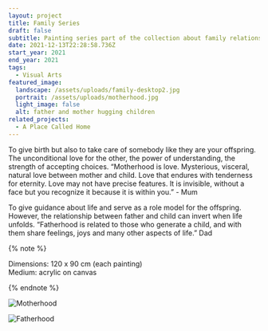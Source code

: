 ```yaml
---
layout: project
title: Family Series
draft: false
subtitle: Painting series part of the collection about family relationships
date: 2021-12-13T22:28:58.736Z
start_year: 2021
end_year: 2021
tags:
  - Visual Arts
featured_image:
  landscape: /assets/uploads/family-desktop2.jpg
  portrait: /assets/uploads/motherhood.jpg
  light_image: false
  alt: father and mother hugging children
related_projects:
  - A Place Called Home
---
```

To give birth but also to take care of somebody like they are your offspring. The unconditional love for the other, the power of understanding, the strength of accepting choices. “Motherhood is love. Mysterious, visceral, natural love between mother and child. Love that endures with tenderness for eternity. Love may not have precise features. It is invisible, without a face but you recognize it because it is within you.” - Mum

To give guidance about life and serve as a role model for the offspring. However, the relationship between father and child can invert when life unfolds. “Fatherhood is related to those who generate a child, and with them share feelings, joys and many other aspects of life.” Dad

{% note %}

Dimensions: 120 x 90 cm (each painting)\
Medium: acrylic on canvas

{% endnote %}

![](/assets/uploads/motherhood3.jpg "Motherhood")

![](/assets/uploads/dscf0123.jpg "Fatherhood")